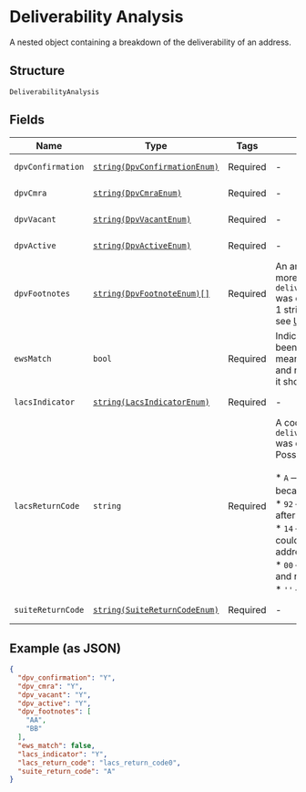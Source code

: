 
# Deliverability Analysis

A nested object containing a breakdown of the deliverability of an address.

## Structure

`DeliverabilityAnalysis`

## Fields

| Name | Type | Tags | Description | Getter | Setter |
|  --- | --- | --- | --- | --- | --- |
| `dpvConfirmation` | [`string(DpvConfirmationEnum)`](../../doc/models/dpv-confirmation-enum.md) | Required | - | getDpvConfirmation(): string | setDpvConfirmation(string dpvConfirmation): void |
| `dpvCmra` | [`string(DpvCmraEnum)`](../../doc/models/dpv-cmra-enum.md) | Required | - | getDpvCmra(): string | setDpvCmra(string dpvCmra): void |
| `dpvVacant` | [`string(DpvVacantEnum)`](../../doc/models/dpv-vacant-enum.md) | Required | - | getDpvVacant(): string | setDpvVacant(string dpvVacant): void |
| `dpvActive` | [`string(DpvActiveEnum)`](../../doc/models/dpv-active-enum.md) | Required | - | getDpvActive(): string | setDpvActive(string dpvActive): void |
| `dpvFootnotes` | [`string(DpvFootnoteEnum)[]`](../../doc/models/dpv-footnote-enum.md) | Required | An array of 2-character strings that gives more insight into how `deliverability_analysis[dpv_confirmation]` was determined. Will always include at least 1 string, and can include up to 3. For details, see [US Verification Details](#tag/US-Verification-Types). | getDpvFootnotes(): array | setDpvFootnotes(array dpvFootnotes): void |
| `ewsMatch` | `bool` | Required | Indicates whether or not an address has been flagged in the <a href="https://docs.informatica.com/data-engineering/data-engineering-quality/10-4-0/address-validator-port-reference/postal-carrier-certification-data-ports/early-warning-system-return-code.html" target="_blank">Early Warning System</a>, meaning the address is under development and not yet ready to receive mail. However, it should become available in a few months. | getEwsMatch(): bool | setEwsMatch(bool ewsMatch): void |
| `lacsIndicator` | [`string(LacsIndicatorEnum)`](../../doc/models/lacs-indicator-enum.md) | Required | - | getLacsIndicator(): string | setLacsIndicator(string lacsIndicator): void |
| `lacsReturnCode` | `string` | Required | A code indicating how `deliverability_analysis[lacs_indicator]` was determined.<br>Possible values are:<br><br>* `A` — A new address was produced because a match was found in LACS<sup>Link</sup>.<br>* `92` — A LACS<sup>Link</sup> record was matched after dropping secondary information.<br>* `14` — A match was found in LACS<sup>Link</sup>, but could not be converted to a deliverable address.<br>* `00` — A match was not found in LACS<sup>Link</sup>, and no new address was produced.<br>* `''` — LACS<sup>Link</sup> was not attempted. | getLacsReturnCode(): string | setLacsReturnCode(string lacsReturnCode): void |
| `suiteReturnCode` | [`string(SuiteReturnCodeEnum)`](../../doc/models/suite-return-code-enum.md) | Required | - | getSuiteReturnCode(): string | setSuiteReturnCode(string suiteReturnCode): void |

## Example (as JSON)

```json
{
  "dpv_confirmation": "Y",
  "dpv_cmra": "Y",
  "dpv_vacant": "Y",
  "dpv_active": "Y",
  "dpv_footnotes": [
    "AA",
    "BB"
  ],
  "ews_match": false,
  "lacs_indicator": "Y",
  "lacs_return_code": "lacs_return_code0",
  "suite_return_code": "A"
}
```

